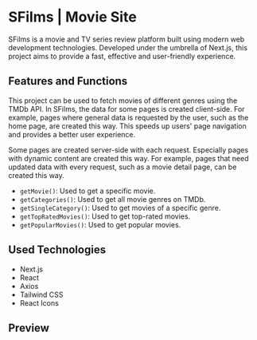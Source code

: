# SFilms | Movie Site

SFilms is a movie and TV series review platform built using modern web development technologies. Developed under the umbrella of Next.js, this project aims to provide a fast, effective and user-friendly experience.

## Features and Functions

This project can be used to fetch movies of different genres using the TMDb API. In SFilms, the data for some pages is created client-side. For example, pages where general data is requested by the user, such as the home page, are created this way. This speeds up users' page navigation and provides a better user experience.

Some pages are created server-side with each request. Especially pages with dynamic content are created this way. For example, pages that need updated data with every request, such as a movie detail page, can be created this way.

- `getMovie()`: Used to get a specific movie.
- `getCategories()`: Used to get all movie genres on TMDb.
- `getSingleCategory()`: Used to get movies of a specific genre.
- `getTopRatedMovies()`: Used to get top-rated movies.
- `getPopularMovies()`: Used to get popular movies.

## Used Technologies

* Next.js
* React
* Axios
* Tailwind CSS
* React Icons

## Preview

